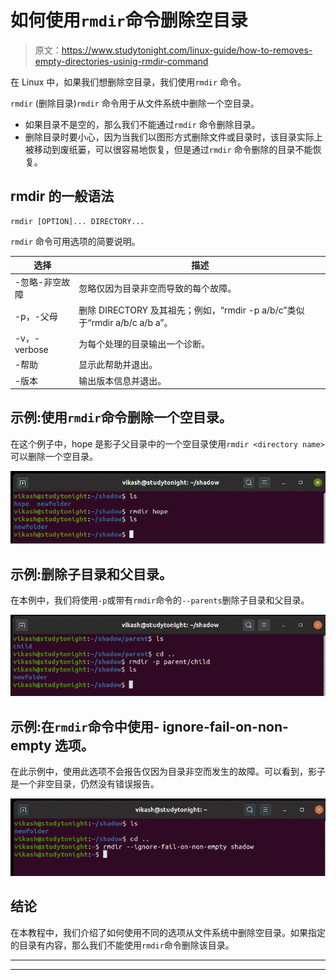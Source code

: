 # 如何使用`rmdir`命令删除空目录

> 原文：<https://www.studytonight.com/linux-guide/how-to-removes-empty-directories-usinig-rmdir-command>

在 Linux 中，如果我们想删除空目录，我们使用`rmdir` 命令。

`rmdir` (删除目录)`rmdir` 命令用于从文件系统中删除一个空目录。

*   如果目录不是空的，那么我们不能通过`rmdir` 命令删除目录。
*   删除目录时要小心，因为当我们以图形方式删除文件或目录时，该目录实际上被移动到废纸篓，可以很容易地恢复，但是通过`rmdir` 命令删除的目录不能恢复。

## rmdir 的一般语法

```
rmdir [OPTION]... DIRECTORY...
```

`rmdir` 命令可用选项的简要说明。

| 选择 | 描述 |
| --- | --- |
| -忽略-非空故障 | 忽略仅因为目录非空而导致的每个故障。 |
| -p，-父母 | 删除 DIRECTORY 及其祖先；例如，“rmdir -p a/b/c”类似于“rmdir a/b/c a/b a”。 |
| -v，- verbose | 为每个处理的目录输出一个诊断。 |
| -帮助 | 显示此帮助并退出。 |
| -版本 | 输出版本信息并退出。 |

## 示例:使用`rmdir`命令删除一个空目录。

在这个例子中，hope 是影子父目录中的一个空目录使用`rmdir <directory name>`可以删除一个空目录。

![remove an empty directory linux](img/07529b32fad925a8a2faa164f445e0db.png)

## 示例:删除子目录和父目录。

在本例中，我们将使用`-p`或带有`rmdir`命令的`--parents`删除子目录和父目录。

![Remove the child directory as well as the parent directory.](img/b3e9669dbc3deacd85ad607f18483534.png)

## 示例:在`rmdir`命令中使用- ignore-fail-on-non-empty 选项。

在此示例中，使用此选项不会报告仅因为目录非空而发生的故障。可以看到，影子是一个非空目录，仍然没有错误报告。

![Use of --ignore-fail-on-non-empty option with rmdir command](img/590d4f2f7b9464385c52b4b13720a0ac.png)

## 结论

在本教程中，我们介绍了如何使用不同的选项从文件系统中删除空目录。如果指定的目录有内容，那么我们不能使用`rmdir`命令删除该目录。

* * *

* * *